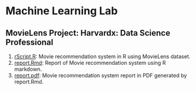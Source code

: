 # Machine Learning Lab

## MovieLens Project: Harvardx: Data Science Professional
1. [rScript.R](movielens/rScript.R): Movie recommendation system in R using MovieLens dataset.
2. [report.Rmd](movielens/report.Rmd): Report of Movie recommendation system using R markdown.
3. [report.pdf](movielens/report.pdf): Movie recommendation system report in PDF generated by report.Rmd.
